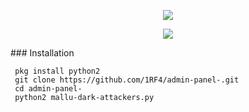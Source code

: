 <p align="center"><img src="https://d.top4top.io/p_1470hqvqv0.png"></p>

<p align="center">
<img src="https://img.shields.io/badge/Python-2-brightgreen.svg?style=plastic">
</p>
### Installation

```pkg install git
 pkg install python2
 git clone https://github.com/1RF4/admin-panel-.git
 cd admin-panel- 
 python2 mallu-dark-attackers.py

```
